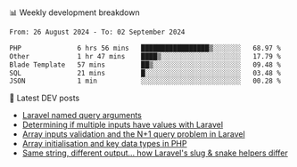 📊 Weekly development breakdown
<!--START_SECTION:waka-->

```txt
From: 26 August 2024 - To: 02 September 2024

PHP              6 hrs 56 mins   █████████████████▒░░░░░░░   68.97 %
Other            1 hr 47 mins    ████▒░░░░░░░░░░░░░░░░░░░░   17.79 %
Blade Template   57 mins         ██▒░░░░░░░░░░░░░░░░░░░░░░   09.48 %
SQL              21 mins         █░░░░░░░░░░░░░░░░░░░░░░░░   03.48 %
JSON             1 min           ░░░░░░░░░░░░░░░░░░░░░░░░░   00.28 %
```

<!--END_SECTION:waka-->

📕 Latest DEV posts
<!-- BLOG-POST-LIST:START -->
- [Laravel named query arguments](https://dev.to/michaelvickersuk/laravel-named-query-arguments-28kd)
- [Determining if multiple inputs have values with Laravel](https://dev.to/michaelvickersuk/determining-if-multiple-inputs-have-values-with-laravel-km6)
- [Array inputs validation and the N+1 query problem in Laravel](https://dev.to/michaelvickersuk/array-inputs-validation-and-the-n1-query-problem-in-laravel-2agb)
- [Array initialisation and key data types in PHP](https://dev.to/michaelvickersuk/array-initialisation-and-key-data-types-in-php-1e5b)
- [Same string, different output... how Laravel&#39;s slug &amp; snake helpers differ](https://dev.to/michaelvickersuk/same-string-different-output-how-laravels-slug-snake-helpers-differ-1ccj)
<!-- BLOG-POST-LIST:END -->
